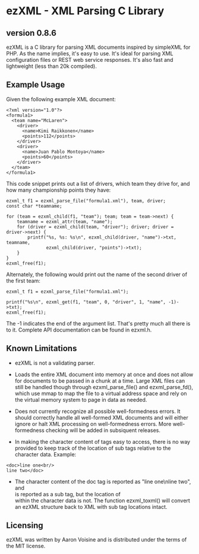 # ezXML - XML Parsing C Library

## version 0.8.6

ezXML is a C library for parsing XML documents inspired by simpleXML for PHP. As the name implies, it's easy to use. It's ideal for parsing XML configuration files or REST web service responses. It's also fast and lightweight (less than 20k compiled).

## Example Usage

Given the following example XML document:

```
<?xml version="1.0"?>
<formula1>
  <team name="McLaren">
    <driver>
      <name>Kimi Raikkonen</name>
      <points>112</points>
    </driver>
    <driver>
      <name>Juan Pablo Montoya</name>
      <points>60</points>
    </driver>
  </team>
</formula1>
```

This code snippet prints out a list of drivers, which team they drive for, and how many championship points they have:

```
ezxml_t f1 = ezxml_parse_file("formula1.xml"), team, driver;
const char *teamname;
 
for (team = ezxml_child(f1, "team"); team; team = team->next) {
    teamname = ezxml_attr(team, "name");
    for (driver = ezxml_child(team, "driver"); driver; driver = driver->next) {
        printf("%s, %s: %s\n", ezxml_child(driver, "name")->txt, teamname,
               ezxml_child(driver, "points")->txt);
    }
}
ezxml_free(f1);
```

Alternately, the following would print out the name of the second driver of the first team:

```
ezxml_t f1 = ezxml_parse_file("formula1.xml");
 
printf("%s\n", ezxml_get(f1, "team", 0, "driver", 1, "name", -1)->txt); 
ezxml_free(f1);
```

The -1 indicates the end of the argument list. That's pretty much all there is to it. Complete API documentation can be found in ezxml.h.

## Known Limitations

* ezXML is not a validating parser. 
 
* Loads the entire XML document into memory at once and does not allow for documents to be passed in a chunk at a time. Large XML files can still be handled though through ezxml_parse_file() and ezxml_parse_fd(), which use mmap to map the file to a virtual address space and rely on the virtual memory system to page in data as needed. 
 
* Does not currently recognize all possible well-formedness errors. It should correctly handle all well-formed XML documents and will either ignore or halt XML processing on well-formedness errors. More well-formedness checking will be added in subsiquent releases. 
 
* In making the character content of tags easy to access, there is no way provided to keep track of the location of sub tags relative to the character data. Example:

```
<doc>line one<br/>
line two</doc>
```

* The character content of the doc tag is reported as "line one\nline two", and <br/> is reported as a sub tag, but the location of <br/> within the character data is not. The function ezxml_toxml() will convert an ezXML structure back to XML with sub tag locations intact.

## Licensing

ezXML was written by Aaron Voisine and is distributed under the terms of the MIT license.

